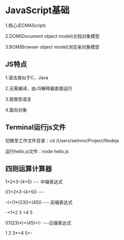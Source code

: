 # JavaScript基础

1.核心(ECMAScript)

2.DOM(Document object model)文档对象模型

3.BOM(Browser object model)浏览亲对象模型



## JS特点

1.语法类似于C，Java

2.无需编译，由JS解释器直接运行

3.弱类型语言

4.面向对象

## Terminal运行js文件

切换至工作文件目录：cd /Users/selinnn/Project/Nodejs

运行hello.js文件：node hello.js

## 四则运算计算器

1+2*3-(4+5) ---  中缀表达式

((1+2*3-(4+5)) ---



-(+(1*(23))+(45)) --- 前缀表达式

-+1*2 3 +4 5



((1(23)*)+(45)+)-   ---后缀表达式

1 2 3*+4 5+-